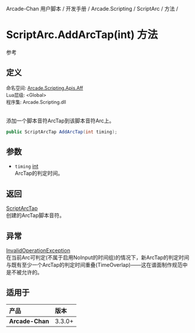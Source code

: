 Arcade-Chan 用户脚本 / 开发手册 / Arcade.Scripting / ScriptArc / 方法 /
# ScriptArc.AddArcTap(int) 方法
参考

## 定义
<div style="font-size: 90%;">
命名空间: <a href="README.md">Arcade.Scripting.Apis.Aff</a><br />
Lua层级: &lt;Global&gt;<br />
程序集: Arcade.Scripting.dll
</div><br />

添加一个脚本音符ArcTap到该脚本音符Arc上。

```csharp
public ScriptArcTap AddArcTap(int timing);
```

## 参数
- ``timing`` [int](https://docs.microsoft.com/zh-cn/dotnet/api/system.int32)  
  ArcTap的判定时间。

## 返回
[ScriptArcTap](ScriptArcTap.md)  
  创建的ArcTap脚本音符。

## 异常
[InvalidOperationException](https://docs.microsoft.com/zh-cn/dotnet/api/system.invalidoperationexception)  
  在当前Arc可判定(不属于启用NoInput的时间组)的情况下，新ArcTap的判定时间与既有至少一个ArcTap的判定时间重叠(TimeOverlap)——这在谱面制作规范中是不被允许的。

## 适用于
| 产品 | 版本 |
|:----|:----|
| **Arcade-Chan** | 3.3.0+ |